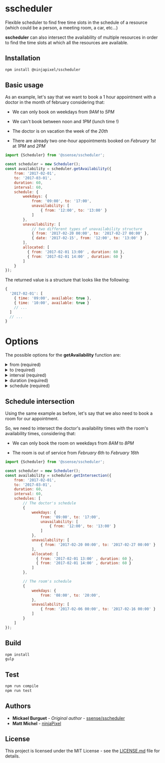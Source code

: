# sscheduler

Flexible scheduler to find free time slots in the schedule of a resource (which could be a person, a meeting room, a car, etc...)

**sscheduler** can also intersect the availability of multiple resources in order to find the time slots at which all the resources are available.

## Installation

```bash
npm install @ninjapixel/sscheduler
```

## Basic usage

As an example, let's say that we want to book a 1 hour appointment with a doctor in the month of february considering that:

  * We can only book on weekdays from *9AM* to *5PM*

  * We can't book between noon and *1PM* (lunch time !)

  * The doctor is on vacation the week of the *20th*

  * There are already two one-hour appointments booked on *February 1st* at *1PM* and *2PM*

```javascript
import {Scheduler} from '@ssense/sscheduler';

const scheduler = new Scheduler();
const availability = scheduler.getAvailability({
    from: '2017-02-01',
    to: '2017-03-01',
    duration: 60,
    interval: 60,
    schedule: {
        weekdays: {
            from: '09:00', to: '17:00',
            unavailability: [
                { from: '12:00', to: '13:00' }
            ]
        },
        unavailability: [
            // two different types of unavailability structure
            { from: '2017-02-20 00:00', to: '2017-02-27 00:00' },
            { date: '2017-02-15', from: '12:00', to: '13:00' }
        ],
        allocated: [
          { from: '2017-02-01 13:00' , duration: 60 },
          { from: '2017-02-01 14:00' , duration: 60 }
        ]
    }
});
```

The returned value is a structure that looks like the following:

```js
{
  '2017-02-01': [
    { time: '09:00', available: true },
    { time: '10:00', available: true }
    // ...
  ]
  // ...
}
```

# Options

The possible options for the **getAvailability** function are:

<details>
 <summary>from (required)</summary>
 The start date for which we want to get availability times
</details>

<details>
 <summary>to (required)</summary>
 The end date for which we want to get availability times (exclusive)
</details>

<details>
 <summary>interval (required)</summary>
 The interval (in minutes) of the returned availability times.
 For example, a value of 15 would returns availability times such as *10:00*, *10:15*, *10:30*, *10:45*, etc..
</details>

<details>
 <summary>duration (required)</summary>
 The duration (in minutes) for which we need the resource.
</details>

<details>
 <summary>schedule (required)</summary>
 The schedule of the resource for each day of the week.

 Example:
 ```js
 {
   monday: {
     from: '09:00',
     to: '17:00',
     unavailability: [
       { from: '12:00', to: '13:00' }
     ]
   },
   custom_schedule: [
     { "date": "2017-01-23", "from": "12:00", "to": "17:00" },
   ]
 }
 ```
</details>

## Schedule intersection

Using the same example as before, let's say that we also need to book a room for our appointment.

So, we need to intersect the doctor's availability times with the room's availability times, considering that:

  * We can only book the room on weekdays from *8AM* to *8PM*

  * The room is out of service from *February 6th* to *February 16th*

```javascript
import {Scheduler} from '@ssense/sscheduler';

const scheduler = new Scheduler();
const availability = scheduler.getIntersection({
    from: '2017-02-01',
    to: '2017-03-01',
    duration: 60,
    interval: 60,
    schedules: [
        // The doctor's schedule
        {
            weekdays: {
                from: '09:00', to: '17:00',
                unavailability: [
                    { from: '12:00', to: '13:00' }
                ]
            },
            unavailability: [
                { from: '2017-02-20 00:00', to: '2017-02-27 00:00' }
            ],
            allocated: [
              { from: '2017-02-01 13:00' , duration: 60 },
              { from: '2017-02-01 14:00' , duration: 60 }
            ]
        },

        // The room's schedule
        {
            weekdays: {
                from: '08:00', to: '20:00',
            },
            unavailability: [
                { from: '2017-02-06 00:00', to: '2017-02-16 00:00' }
            ]
        }
    ]
});
```

## Build

```bash
npm install
gulp
```

## Test
```bash
npm run compile
npm run test
```

## Authors

* **Mickael Burguet** - *Original author* - [ssense/sscheduler](https://github.com/SSENSE/node-sscheduler)
* **Matt Michel** -  [ninjaPixel](https://www.ninjapixel.io)

## License

This project is licensed under the MIT License - see the [LICENSE.md](LICENSE.md) file for details.